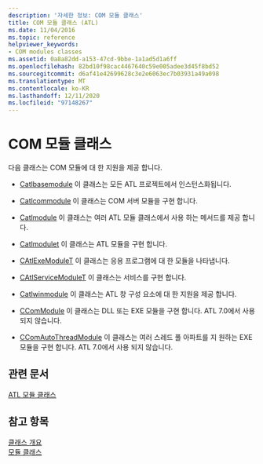```yaml
---
description: '자세한 정보: COM 모듈 클래스'
title: COM 모듈 클래스 (ATL)
ms.date: 11/04/2016
ms.topic: reference
helpviewer_keywords:
- COM modules classes
ms.assetid: 0a8a82dd-a153-47cd-9bbe-1a1ad5d1a6ff
ms.openlocfilehash: 82bd10f98cac4467640c59e005adee3d45f8bd52
ms.sourcegitcommit: d6af41e42699628c3e2e6063ec7b03931a49a098
ms.translationtype: MT
ms.contentlocale: ko-KR
ms.lasthandoff: 12/11/2020
ms.locfileid: "97148267"
---
```

# <a name="com-modules-classes"></a>COM 모듈 클래스

다음 클래스는 COM 모듈에 대 한 지원을 제공 합니다.

- [Catlbasemodule](../atl/reference/catlbasemodule-class.md) 이 클래스는 모든 ATL 프로젝트에서 인스턴스화됩니다.

- [Catlcommodule](../atl/reference/catlcommodule-class.md) 이 클래스는 COM 서버 모듈을 구현 합니다.

- [Catlmodule](../atl/reference/catlmodule-class.md) 이 클래스는 여러 ATL 모듈 클래스에서 사용 하는 메서드를 제공 합니다.

- [Catlmodulet](../atl/reference/catlmodulet-class.md) 이 클래스는 ATL 모듈을 구현 합니다.

- [CAtlExeModuleT](../atl/reference/catlexemodulet-class.md) 이 클래스는 응용 프로그램에 대 한 모듈을 나타냅니다.

- [CAtlServiceModuleT](../atl/reference/catlservicemodulet-class.md) 이 클래스는 서비스를 구현 합니다.

- [Catlwinmodule](../atl/reference/catlwinmodule-class.md) 이 클래스는 ATL 창 구성 요소에 대 한 지원을 제공 합니다.

- [CComModule](../atl/reference/ccommodule-class.md) 이 클래스는 DLL 또는 EXE 모듈을 구현 합니다. ATL 7.0에서 사용 되지 않습니다.

- [CComAutoThreadModule](../atl/reference/ccomautothreadmodule-class.md) 이 클래스는 여러 스레드 풀 아파트를 지 원하는 EXE 모듈을 구현 합니다. ATL 7.0에서 사용 되지 않습니다.

## <a name="related-articles"></a>관련 문서

[ATL 모듈 클래스](../atl/atl-module-classes.md)

## <a name="see-also"></a>참고 항목

[클래스 개요](../atl/atl-class-overview.md)<br/>
[모듈 클래스](../atl/atl-module-classes.md)
